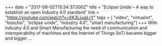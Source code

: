 +++
date = "2017-08-02T15:34:37.000Z"
title = "Eclipse Unide – A way to establish an open Industry 4.0 standard"
link = "https://youtube.com/watch?v=XK3LiuqjLrY"
tags = [ "video", "virtualiot", "boschsi", "eclipse unide", "industry 4.0", "smart manufacturing"]
+++
With Industry 4.0 and Smart Manufacturing the need of communication and interoperability of machines and the Internet of Things (IoT) became bigger and bigger …